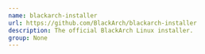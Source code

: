 ```yaml
---
name: blackarch-installer
url: https://github.com/BlackArch/blackarch-installer
description: The official BlackArch Linux installer.
group: None
---
```

